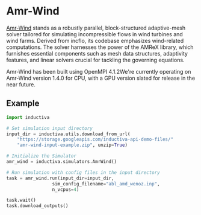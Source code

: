 # Amr-Wind

[Amr-Wind](https://github.com/Exawind/amr-wind) stands as a robustly parallel,
block-structured adaptive-mesh solver tailored for simulating incompressible
flows in wind turbines and wind farms. Derived from incflo, its codebase
emphasizes wind-related computations. The solver harnesses the power of the
AMReX library, which furnishes essential components such as mesh data structures,
adaptivity features, and linear solvers crucial for tackling the governing equations.

Amr-Wind has been built using OpenMPI 4.1.2We're currently operating on Amr-Wind
version 1.4.0 for CPU, with a GPU version slated for release in the near future.

## Example


```python
import inductiva

# Set simulation input directory
input_dir = inductiva.utils.download_from_url(
    "https://storage.googleapis.com/inductiva-api-demo-files/"
    "amr-wind-input-example.zip", unzip=True)

# Initialize the Simulator
amr_wind = inductiva.simulators.AmrWind()

# Run simulation with config files in the input directory
task = amr_wind.run(input_dir=input_dir, 
                 sim_config_filename="abl_amd_wenoz.inp",
                 n_vcpus=4)

task.wait()
task.download_outputs()

```
